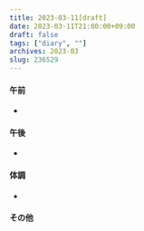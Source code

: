 ```yaml
---
title: 2023-03-11[draft]
date: 2023-03-11T21:00:00+09:00
draft: false
tags: ["diary", ""]
archives: 2023-03
slug: 236529
---
```

#### 午前
- 
#### 午後
- 
#### 体調
- 
#### その他